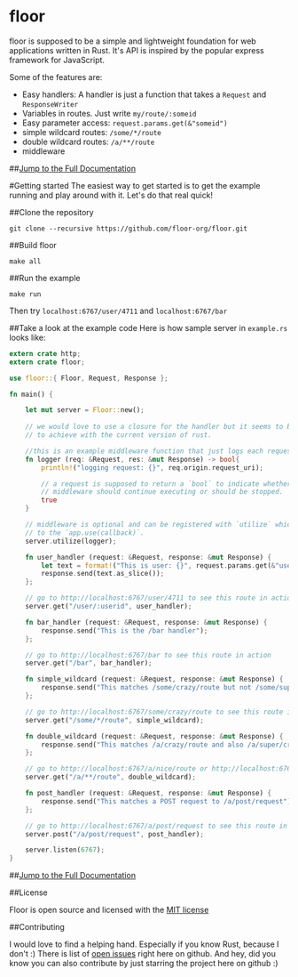 floor
=======

floor is supposed to be a simple and lightweight foundation for web applications written in Rust. It's API is inspired by the popular express framework for JavaScript.

Some of the features are:

* Easy handlers: A handler is just a function that takes a `Request` and `ResponseWriter`
* Variables in routes. Just write `my/route/:someid`
* Easy parameter access: `request.params.get(&"someid")`
* simple wildcard routes: `/some/*/route`
* double wildcard routes: `/a/**/route`
* middleware

##[Jump to the Full Documentation](http://floor-org.github.io/floor/)

#Getting started
The easiest way to get started is to get the example running and play around with it. Let's do that real quick!

##Clone the repository

```shell
git clone --recursive https://github.com/floor-org/floor.git
```

##Build floor

```shell
make all
```

##Run the example

```shell
make run
```

Then try `localhost:6767/user/4711` and `localhost:6767/bar` 


##Take a look at the example code
Here is how sample server in `example.rs` looks like:

```rust
extern crate http;
extern crate floor;

use floor::{ Floor, Request, Response };

fn main() {

    let mut server = Floor::new();
    
    // we would love to use a closure for the handler but it seems to be hard
    // to achieve with the current version of rust.

    //this is an example middleware function that just logs each request
    fn logger (req: &Request, res: &mut Response) -> bool{
        println!("logging request: {}", req.origin.request_uri);

        // a request is supposed to return a `bool` to indicate whether additional
        // middleware should continue executing or should be stopped.
        true
    }

    // middleware is optional and can be registered with `utilize` which is roughly similar
    // to the `app.use(callback)`.
    server.utilize(logger);

    fn user_handler (request: &Request, response: &mut Response) {
        let text = format!("This is user: {}", request.params.get(&"userid".to_string()));
        response.send(text.as_slice());
    };

    // go to http://localhost:6767/user/4711 to see this route in action
    server.get("/user/:userid", user_handler);

    fn bar_handler (request: &Request, response: &mut Response) { 
        response.send("This is the /bar handler"); 
    };

    // go to http://localhost:6767/bar to see this route in action
    server.get("/bar", bar_handler);

    fn simple_wildcard (request: &Request, response: &mut Response) { 
        response.send("This matches /some/crazy/route but not /some/super/crazy/route"); 
    };

    // go to http://localhost:6767/some/crazy/route to see this route in action
    server.get("/some/*/route", simple_wildcard);

    fn double_wildcard (request: &Request, response: &mut Response) { 
        response.send("This matches /a/crazy/route and also /a/super/crazy/route"); 
    };

    // go to http://localhost:6767/a/nice/route or http://localhost:6767/a/super/nice/route to see this route in action
    server.get("/a/**/route", double_wildcard);

    fn post_handler (request: &Request, response: &mut Response) { 
        response.send("This matches a POST request to /a/post/request"); 
    };

    // go to http://localhost:6767/a/post/request to see this route in action
    server.post("/a/post/request", post_handler);

    server.listen(6767);
}
```

##[Jump to the Full Documentation](http://floor-org.github.io/floor/)

##License

Floor is open source and licensed with the [MIT license](https://github.com/floor-org/floor/blob/master/LICENSE)


##Contributing

I would love to find a helping hand. Especially if you know Rust, because I don't :)
There is list of [open issues](https://github.com/floor-org/floor/issues?state=open) right here on github.
And hey, did you know you can also contribute by just starring the project here on github :)
